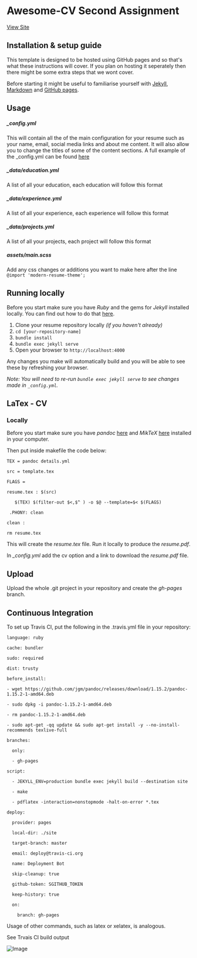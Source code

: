 # Awesome-CV Second Assignment
[View Site](https://moya10.github.io/awesome-cv/)

## Installation & setup guide
This template is designed to be hosted using GitHub pages and so that's what these instructions will cover. If you plan on hosting it seperately then there might be some extra steps that we wont cover.

Before starting it might be useful to familiarise yourself with [Jekyll](https://jekyllrb.com/docs/home/), [Markdown](https://www.markdownguide.org/getting-started) and [GitHub pages](https://pages.github.com/).

## Usage

##### _config.yml
This will contain all the of the main configuration for your resume such as your name, email, social media links and about me content. It will also allow you to change the titles of some of the content sections.
A full example of the _config.yml can be found [here](https://github.com/sproogen/modern-resume-theme/blob/master/_config.yml)

##### _data/education.yml
A list of all your education, each education will follow this format

##### _data/experience.yml
A list of all your experience, each experience will follow this format

##### _data/projects.yml
A list of all your projects, each project will follow this format

##### assets/main.scss
Add any css changes or additions you want to make here after the line `@import 'modern-resume-theme';`

## Running locally

Before you start make sure you have *Ruby* and the gems for *Jekyll* installed locally. You can find out how to do that [here](https://jekyllrb.com/docs/installation/).

1. Clone your resume repository locally *(if you haven't already)*
2. `cd [your-repository-name]`
3. `bundle install`
4. `bundle exec jekyll serve`
5. Open your browser to `http://localhost:4000`

Any changes you make will automatically build and you will be able to see these by refreshing your browser.

*Note: You will need to re-run `bundle exec jekyll serve` to see changes made in `_config.yml`.*

## LaTex - CV

### Locally

Before you start make sure you have *pandoc* [here](https://pandoc.org/installing.html) and *MikTeX* [here](https://miktex.org/download) installed in your computer.

Then put inside makefile the code below:

`TEX = pandoc details.yml `

`src = template.tex`

`FLAGS =`

`resume.tex : $(src)`

`	$(TEX) $(filter-out $<,$^ ) -o $@ --template=$< $(FLAGS)`

` .PHONY: clean`

`clean :`

`rm resume.tex`
  
This will create the *resume.tex* file. Run it locally to produce the *resume.pdf*.

In *_config.yml* add the cv option and a link to download the *resume.pdf* file.

## Upload

Upload the whole .git project in your repository and create the *gh-pages* branch.

## Continuous Integration

To set up Travis CI, put the following in the .travis.yml file in your repository:

`language: ruby`

`cache: bundler` 

`sudo: required`

`dist: trusty`

`before_install:`

`- wget https://github.com/jgm/pandoc/releases/download/1.15.2/pandoc-1.15.2-1-amd64.deb`

`- sudo dpkg -i pandoc-1.15.2-1-amd64.deb`

`- rm pandoc-1.15.2-1-amd64.deb`

`- sudo apt-get -qq update && sudo apt-get install -y --no-install-recommends texlive-full`

`branches:`

`  only:`

`  - gh-pages`

`script:`

`  - JEKYLL_ENV=production bundle exec jekyll build --destination site`

`  - make`

`  - pdflatex -interaction=nonstopmode -halt-on-error *.tex`

`deploy:`

`  provider: pages`

`  local-dir: ./site`

`  target-branch: master`

`  email: deploy@travis-ci.org`

`  name: Deployment Bot`

`  skip-cleanup: true`

`  github-token: SGITHUB_TOKEN`

`  keep-history: true`

`  on:`

`    branch: gh-pages`

Usage of other commands, such as latex or xelatex, is analogous.

See Trvais CI build output 

![Image](https://bipolartest.000webhostapp.com/image.png)

